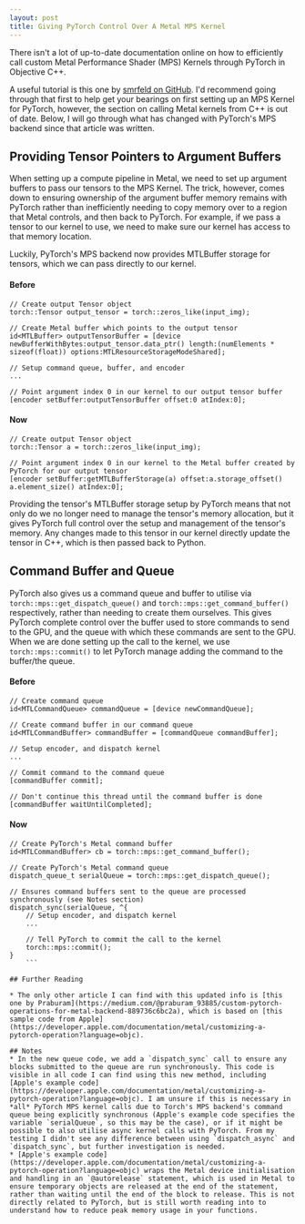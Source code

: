 ```yaml
---
layout: post
title: Giving PyTorch Control Over A Metal MPS Kernel
---
```

There isn't a lot of up-to-date documentation online on how to efficiently call custom Metal Performance Shader (MPS) Kernels through PyTorch in Objective C++.

A useful tutorial is this one by [smrfeld on GitHub](https://github.com/smrfeld/pytorch-cpp-metal-tutorial). I'd recommend going through that first to help get your bearings on first setting up an MPS Kernel for PyTorch, however, the section on calling Metal kernels from C++ is out of date. Below, I will go through what has changed with PyTorch's MPS backend since that article was written.

## Providing Tensor Pointers to Argument Buffers
When setting up a compute pipeline in Metal, we need to set up argument buffers to pass our tensors to the MPS Kernel. The trick, however, comes down to ensuring ownership of the argument buffer memory remains with PyTorch rather than inefficiently needing to copy memory over to a region that Metal controls, and then back to PyTorch. For example, if we pass a tensor to our kernel to use, we need to make sure our kernel has access to that memory location.

Luckily, PyTorch's MPS backend now provides MTLBuffer storage for tensors, which we can pass directly to our kernel.
#### Before
```objc++
// Create output Tensor object
torch::Tensor output_tensor = torch::zeros_like(input_img);

// Create Metal buffer which points to the output tensor
id<MTLBuffer> outputTensorBuffer = [device newBufferWithBytes:output_tensor.data_ptr() length:(numElements * sizeof(float)) options:MTLResourceStorageModeShared];

// Setup command queue, buffer, and encoder
...

// Point argument index 0 in our kernel to our output tensor buffer
[encoder setBuffer:outputTensorBuffer offset:0 atIndex:0];
```
#### Now
```objc++
// Create output Tensor object
torch::Tensor a = torch::zeros_like(input_img);

// Point argument index 0 in our kernel to the Metal buffer created by PyTorch for our output tensor
[encoder setBuffer:getMTLBufferStorage(a) offset:a.storage_offset() a.element_size() atIndex:0];
```

Providing the tensor's MTLBuffer storage setup by PyTorch means that not only do we no longer need to manage the tensor's memory allocation, but it gives PyTorch full control over the setup and management of the tensor's memory. Any changes made to this tensor in our kernel directly update the tensor in C++, which is then passed back to Python.

## Command Buffer and Queue
PyTorch also gives us a command queue and buffer to utilise via `torch::mps::get_dispatch_queue()` and `torch::mps::get_command_buffer()` respectively, rather than needing to create them ourselves. This gives PyTorch complete control over the buffer used to store commands to send to the GPU, and the queue with which these commands are sent to the GPU. When we are done setting up the call to the kernel, we use `torch::mps::commit()` to let PyTorch manage adding the command to the buffer/the queue.
#### Before
```objc++
// Create command queue
id<MTLCommandQueue> commandQueue = [device newCommandQueue];

// Create command buffer in our command queue
id<MTLCommandBuffer> commandBuffer = [commandQueue commandBuffer];

// Setup encoder, and dispatch kernel
...

// Commit command to the command queue
[commandBuffer commit];

// Don't continue this thread until the command buffer is done
[commandBuffer waitUntilCompleted];
```

#### Now
```objc++
// Create PyTorch's Metal command buffer
id<MTLCommandBuffer> cb = torch::mps::get_command_buffer();

// Create PyTorch's Metal command queue
dispatch_queue_t serialQueue = torch::mps::get_dispatch_queue();

// Ensures command buffers sent to the queue are processed synchronously (see Notes section)
dispatch_sync(serialQueue, ^{
	// Setup encoder, and dispatch kernel
	...
	
	// Tell PyTorch to commit the call to the kernel 
	torch::mps::commit();
}
	```

## Further Reading

* The only other article I can find with this updated info is [this one by Praburam](https://medium.com/@praburam_93885/custom-pytorch-operations-for-metal-backend-889736c6bc2a), which is based on [this sample code from Apple](https://developer.apple.com/documentation/metal/customizing-a-pytorch-operation?language=objc). 

## Notes
* In the new queue code, we add a `dispatch_sync` call to ensure any blocks submitted to the queue are run synchronously. This code is visible in all code I can find using this new method, including [Apple's example code](https://developer.apple.com/documentation/metal/customizing-a-pytorch-operation?language=objc). I am unsure if this is necessary in *all* PyTorch MPS kernel calls due to Torch's MPS backend's command queue being explicitly synchronous (Apple's example code specifies the variable `serialQueue`, so this may be the case), or if it might be possible to also utilise async kernel calls with PyTorch. From my testing I didn't see any difference between using `dispatch_async` and `dispatch_sync`, but further investigation is needed.
* [Apple's example code](https://developer.apple.com/documentation/metal/customizing-a-pytorch-operation?language=objc) wraps the Metal device initialisation and handling in an `@autorelease` statement, which is used in Metal to ensure temporary objects are released at the end of the statement, rather than waiting until the end of the block to release. This is not directly related to PyTorch, but is still worth reading into to understand how to reduce peak memory usage in your functions.